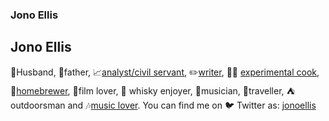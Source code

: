 ### Jono Ellis

<!--
**jonoellis/jonoellis** is a ✨ _special_ ✨ repository because its `README.md` (this file) appears on your GitHub profile.

Here are some ideas to get you started:

- 🔭 I’m currently working on ...
- 🌱 I’m currently learning ...
- 👯 I’m looking to collaborate on ...
- 🤔 I’m looking for help with ...
- 💬 Ask me about ...
- 📫 How to reach me: ...
- 😄 Pronouns: ...
- ⚡ Fun fact: ...
-->



Jono Ellis
----------

👫Husband, 👧father, 📈[analyst/civil servant](https://www.linkedin.com/in/jonathanianellis/), ✏️[writer](https://ellis.scot/category/writing/), 👨‍🍳 [experimental cook](https://ellis.scot/category/cooking/), 🍺[homebrewer](https://ellis.scot/category/brewing/), 🎥film lover, 🥃 whisky enjoyer, 🎸musician, 🚙traveller, ⛺outdoorsman and 🎶[music lover](http://www.last.fm/user/jonoellis/). You can find me on 🐦 Twitter as: [jonoellis](https://twitter.com/jonoellis)
